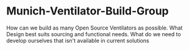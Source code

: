# Munich-Ventilator-Build-Group
How can we build as many Open Source Ventilators as possible. What Design best suits sourcing and functional needs. What do we need to develop ourselves that isn't available in current solutions
